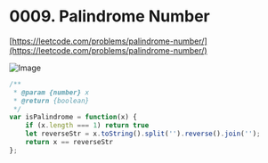 # 0009. Palindrome Number

[https://leetcode.com/problems/palindrome-number/](https://leetcode.com/problems/palindrome-number/)

![Image](https://i.imgur.com/jYWtUuI.png)

```javascript
/**
 * @param {number} x
 * @return {boolean}
 */
var isPalindrome = function(x) {
    if (x.length === 1) return true
    let reverseStr = x.toString().split('').reverse().join('');
    return x == reverseStr
};
```